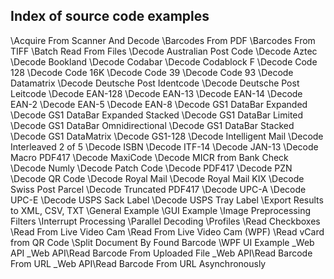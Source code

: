 ## Index of source code examples


\Acquire From Scanner And Decode
\Barcodes From PDF
\Barcodes From TIFF
\Batch Read From Files
\Decode Australian Post Code
\Decode Aztec
\Decode Bookland
\Decode Codabar
\Decode Codablock F
\Decode Code 128
\Decode Code 16K
\Decode Code 39
\Decode Code 93
\Decode Datamatrix
\Decode Deutsche Post Identcode
\Decode Deutsche Post Leitcode
\Decode EAN-128
\Decode EAN-13
\Decode EAN-14
\Decode EAN-2
\Decode EAN-5
\Decode EAN-8
\Decode GS1 DataBar Expanded
\Decode GS1 DataBar Expanded Stacked
\Decode GS1 DataBar Limited
\Decode GS1 DataBar Omnidirectional
\Decode GS1 DataBar Stacked
\Decode GS1 DataMatrix
\Decode GS1-128
\Decode Intelligent Mail
\Decode Interleaved 2 of 5
\Decode ISBN
\Decode ITF-14
\Decode JAN-13
\Decode Macro PDF417
\Decode MaxiCode
\Decode MICR from Bank Check
\Decode Numly
\Decode Patch Code
\Decode PDF417
\Decode PZN
\Decode QR Code
\Decode Royal Mail
\Decode Royal Mail KIX
\Decode Swiss Post Parcel
\Decode Truncated PDF417
\Decode UPC-A
\Decode UPC-E
\Decode USPS Sack Label
\Decode USPS Tray Label
\Export Results to XML, CSV, TXT
\General Example
\GUI Example
\Image Preprocessing Filters
\Interrupt Processing
\Parallel Decoding
\Profiles
\Read Checkboxes
\Read From Live Video Cam
\Read From Live Video Cam (WPF)
\Read vCard from QR Code
\Split Document By Found Barcode
\WPF UI Example
\_Web API
\_Web API\Read Barcode From Uploaded File
\_Web API\Read Barcode From URL
\_Web API\Read Barcode From URL Asynchronously
